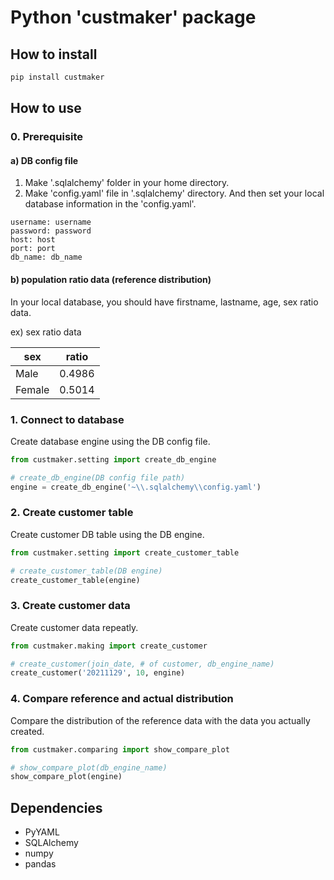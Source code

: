 # Python 'custmaker' package

## How to install
```bash
pip install custmaker
```

## How to use

### 0. Prerequisite

#### a) DB config file

1) Make '.sqlalchemy' folder in your home directory.
2) Make 'config.yaml' file in '.sqlalchemy' directory.
   And then set your local database information in the 'config.yaml'.
   
```
username: username
password: password
host: host
port: port
db_name: db_name
```

#### b) population ratio data (reference distribution)
In your local database, you should have firstname, lastname, age, sex ratio data.

ex) sex ratio data

|sex|ratio|
|------|---|
|Male|0.4986|
|Female|0.5014|


### 1. Connect to database
Create database engine using the DB config file.

```python
from custmaker.setting import create_db_engine

# create_db_engine(DB config file path)
engine = create_db_engine('~\\.sqlalchemy\\config.yaml')
```

### 2. Create customer table
Create customer DB table using the DB engine.

```python
from custmaker.setting import create_customer_table

# create_customer_table(DB engine)
create_customer_table(engine)
```
### 3. Create customer data

Create customer data repeatly.

```python
from custmaker.making import create_customer

# create_customer(join_date, # of customer, db_engine_name)
create_customer('20211129', 10, engine)
```
### 4. Compare reference and actual distribution

Compare the distribution of the reference data with the data you actually created.

```python
from custmaker.comparing import show_compare_plot

# show_compare_plot(db_engine_name)
show_compare_plot(engine)
```

## Dependencies
- PyYAML
- SQLAlchemy
- numpy
- pandas